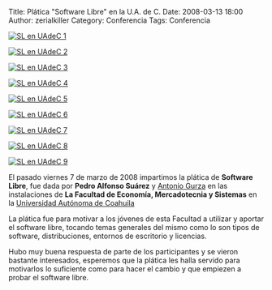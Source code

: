 Title: Plática "Software Libre" en la U.A. de C.
Date: 2008-03-13 18:00
Author: zerialkiller
Category: Conferencia
Tags: Conferencia

[![SL en UAdeC 1]({attach}2008-03-07-uac-software-libre/dsc00834-small.jpg)]({attach}2008-03-07-uac-software-libre/dsc00834.jpg)

[![SL en UAdeC 2]({attach}2008-03-07-uac-software-libre/dsc00835-small.jpg)]({attach}2008-03-07-uac-software-libre/dsc00835.jpg)

[![SL en UAdeC 3]({attach}2008-03-07-uac-software-libre/dsc00839-small.jpg)]({attach}2008-03-07-uac-software-libre/dsc00839.jpg)

[![SL en UAdeC 4]({attach}2008-03-07-uac-software-libre/dsc00844-small.jpg)]({attach}2008-03-07-uac-software-libre/dsc00844.jpg)

[![SL en UAdeC 5]({attach}2008-03-07-uac-software-libre/dsc00845-small.jpg)]({attach}2008-03-07-uac-software-libre/dsc00845.jpg)

[![SL en UAdeC 6]({attach}2008-03-07-uac-software-libre/dsc00847-small.jpg)]({attach}2008-03-07-uac-software-libre/dsc00847.jpg)

[![SL en UAdeC 7]({attach}2008-03-07-uac-software-libre/dsc00848-small.jpg)]({attach}2008-03-07-uac-software-libre/dsc00848.jpg)

[![SL en UAdeC 8]({attach}2008-03-07-uac-software-libre/dsc00849-small.jpg)]({attach}2008-03-07-uac-software-libre/dsc00849.jpg)

[![SL en UAdeC 9]({attach}2008-03-07-uac-software-libre/dsc00852-small.jpg)]({attach}2008-03-07-uac-software-libre/dsc00852.jpg)

El pasado viernes 7 de marzo de 2008 impartimos la plática de __Software Libre__, fue dada por __Pedro Alfonso Suárez__ y [Antonio Gurza](http://www.zerialkiller.blogspot.com) en las instalaciones de __La Facultad de Economía, Mercadotecnia y Sistemas__ en la [Universidad Autónoma de Coahuila](http://www.uadec.mx)

La plática fue para motivar a los jóvenes de esta Facultad a utilizar y aportar el software libre, tocando temas generales del mismo como lo son tipos de software, distribuciones, entornos de escritorio y licencias.

Hubo muy buena respuesta de parte de los participantes y se vieron bastante interesados, esperemos que la plática les halla servido para motivarlos lo suficiente como para hacer el cambio y que empiezen a probar el software libre.


